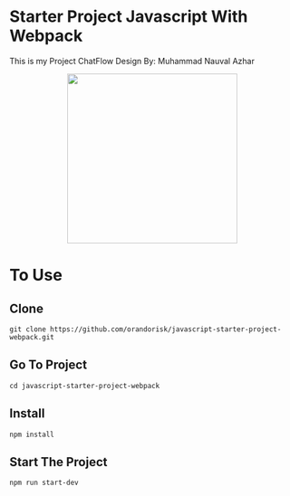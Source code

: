 # Starter Project Javascript With Webpack
This is my Project ChatFlow Design By: Muhammad Nauval Azhar 

<p align="center">
   <img width="300" height="300" src="public/image/Background-hero.jpg" />
</p>

# To Use 

## Clone
```
git clone https://github.com/orandorisk/javascript-starter-project-webpack.git
```

## Go To Project
```
cd javascript-starter-project-webpack
```

## Install
```
npm install
```

## Start The Project
```
npm run start-dev
```
